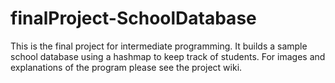 # finalProject-SchoolDatabase
This is the final project for intermediate programming. It builds a sample school database using a hashmap to keep track of students. For images and explanations of the program please see the project wiki.
